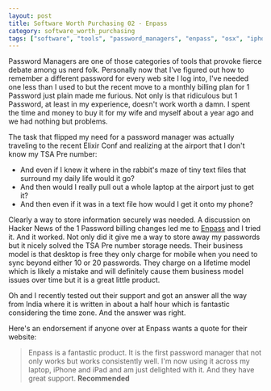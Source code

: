 ```yaml
---
layout: post
title: Software Worth Purchasing 02 - Enpass
category: software_worth_purchasing
tags: ["software", "tools", "password_managers", "enpass", "osx", "iphone"]
---
```

Password Managers are one of those categories of tools that provoke fierce debate among us nerd folk.  Personally now that I've figured out how to remember a different password for every web site I log into, I've needed one less than I used to but the recent move to a monthly billing plan for 1 Password just plain made me furious.  Not only is that ridiculous but 1 Password, at least in my experience, doesn't work worth a damn.  I spent the time and money to buy it for my wife and myself about a year 
ago and we had nothing but problems.

The task that flipped my need for a password manager was actually traveling to the recent Elixir Conf and realizing at the airport that I don't know my TSA Pre number:

* And even if I knew it where in the rabbit's maze of tiny text files that surround my daily life would it go?  
* And then would I really pull out a whole laptop at the airport just to get it?
* And then even if it was in a text file how would I get it onto my phone?

Clearly a way to store information securely was needed.  A discussion on Hacker News of the 1 Password billing changes led me to [Enpass](https://www.enpass.io/) and I tried it.  And it worked.  Not only did it give me a way to store away my passwords but it nicely solved the TSA Pre number storage needs.  Their business model is that desktop is free they only charge for mobile when you need to sync beyond either 10 or 20 passwords.  They charge on a lifetime model which is likely a mistake and will definitely cause them business model issues over time but it is a great little product.  

Oh and I recently tested out their support and got an answer all the way from India where it is written in about a half hour which is fantastic considering the time zone.  And the answer was right.  

Here's an endorsement if anyone over at Enpass wants a quote for their website:

> Enpass is a fantastic product.  It is the first password manager that not only works but works consistently well.  I'm now using it across my laptop, iPhone and iPad and am just delighted with it.  And they have great support.  **Recommended**

